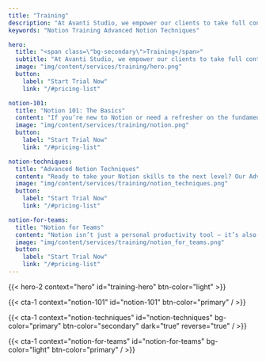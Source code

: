 ```yaml
---
title: "Training"
description: "At Avanti Studio, we empower our clients to take full control of their productivity. That’s why we offer comprehensive training programs to help you leverage Notion to its fullest potential, whether you’re a beginner just getting started or an experienced user looking to optimize your workflow."
keywords: "Notion Training Advanced Notion Techniques"

hero:
  title: "<span class=\"bg-secondary\">Training</span>"
  subtitle: "At Avanti Studio, we empower our clients to take full control of their productivity. That’s why we offer comprehensive training programs to help you leverage Notion to its fullest potential, whether you’re a beginner just getting started or an experienced user looking to optimize your workflow."
  image: "img/content/services/training/hero.png"
  button:
    label: "Start Trial Now"
    link: "/#pricing-list"

notion-101:
  title: "Notion 101: The Basics"
  content: "If you’re new to Notion or need a refresher on the fundamentals, this is the course for you. We’ll walk you through setting up your workspace, creating pages, and understanding the basic building blocks of Notion – blocks, databases, and relations. By the end of this course, you’ll be well-equipped to use Notion to manage your tasks and organize your information."
  image: "img/content/services/training/notion.png"
  button:
    label: "Start Trial Now"
    link: "/#pricing-list"

notion-techniques:
  title: "Advanced Notion Techniques"
  content: "Ready to take your Notion skills to the next level? Our Advanced Notion Techniques course dives deeper into the power features of Notion, including complex database structures, advanced formulas, and integration with other tools. We’ll also explore best practices for creating and managing templates, so you can streamline your workflow and boost your efficiency."
  image: "img/content/services/training/notion_techniques.png"
  button:
    label: "Start Trial Now"
    link: "/#pricing-list"

notion-for-teams:
  title: "Notion for Teams"
  content: "Notion isn’t just a personal productivity tool – it’s also an excellent platform for team collaboration. Our Notion for Teams course covers everything you need to know to use Notion with your team, including permissions, collaboration features, and setting up shared workspaces.\n\nEach of our training programs is designed with practicality in mind. We aim to equip you with the knowledge and skills to improve your productivity with Notion immediately. For each course, we provide step-by-step guides, practical exercises, and continued support to ensure you can apply what you’ve learned.\n\nPlease, don’t hesitate to contact us to inquire about our training programs or sign up."
  image: "img/content/services/training/notion_for_teams.png"
  button:
    label: "Start Trial Now"
    link: "/#pricing-list"
---
```


{{< hero-2 context="hero" id="training-hero" btn-color="light" >}}

{{< cta-1 context="notion-101" id="notion-101" btn-color="primary" / >}}

{{< cta-1 context="notion-techniques" id="notion-techniques" bg-color="primary" btn-color="secondary" dark="true" reverse="true" / >}}

{{< cta-1 context="notion-for-teams" id="notion-for-teams" bg-color="light" btn-color="primary" / >}}

